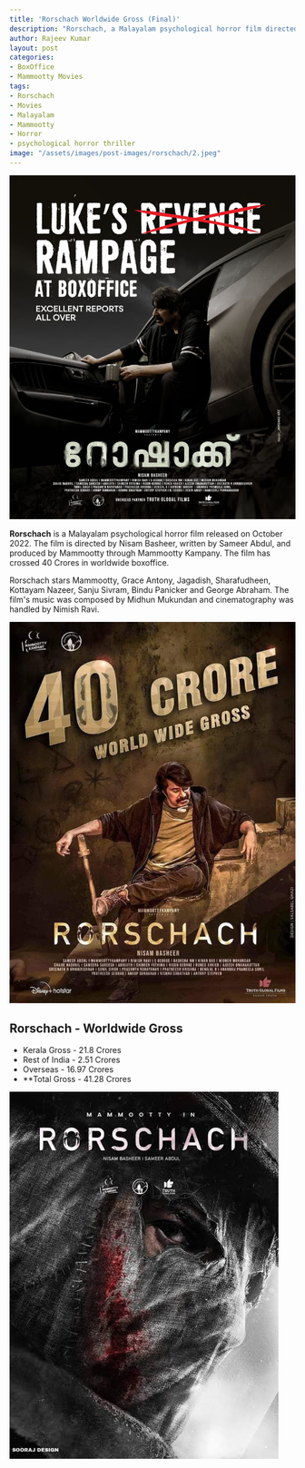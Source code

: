 ```yaml
---
title: 'Rorschach Worldwide Gross (Final)'
description: "Rorschach, a Malayalam psychological horror film directed by Nisam Basheer has crossed 20 Crores in worldwide boxoffice."
author: Rajeev Kumar
layout: post
categories:
- BoxOffice
- Mammootty Movies
tags:
- Rorschach
- Movies
- Malayalam
- Mammootty
- Horror
- psychological horror thriller
image: "/assets/images/post-images/rorschach/2.jpeg"
---
```


![Rorschach featured image](/assets/images/post-images/rorschach/3.jpeg)

**Rorschach** is a Malayalam psychological horror film released on October 2022. The film is directed by Nisam Basheer, written by Sameer Abdul, and produced by Mammootty through Mammootty Kampany. The film has crossed 40 Crores in worldwide boxoffice.

Rorschach stars Mammootty, Grace Antony, Jagadish, Sharafudheen, Kottayam Nazeer, Sanju Sivram, Bindu Panicker and George Abraham. The film's music was composed by Midhun Mukundan and cinematography was handled by Nimish Ravi.

![Rorschach featured image](/assets/images/post-images/rorschach/FB_IMG_1668147954184.jpg)

## Rorschach - Worldwide Gross

- Kerala Gross - 21.8 Crores
- Rest of India - 2.51 Crores
- Overseas -  16.97 Crores
- **Total Gross - 41.28 Crores

![Rorschach featured image](/assets/images/post-images/rorschach/1.jpeg)

